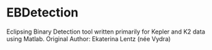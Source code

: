 # EBDetection
Eclipsing Binary Detection tool written primarily for Kepler and K2 data using Matlab. 
Original Author: Ekaterina Lentz (née Vydra)
